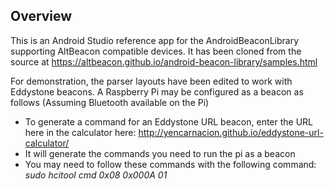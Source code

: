 ## Overview

This is an Android Studio reference app for the AndroidBeaconLibrary supporting AltBeacon compatible devices.
It has been cloned from the source at <https://altbeacon.github.io/android-beacon-library/samples.html>

For demonstration, the parser layouts have been edited to work with Eddystone beacons.
A Raspberry Pi may be configured as a beacon as follows (Assuming Bluetooth available on the Pi)
- To generate a command for an Eddystone URL beacon, enter the URL here in the calculator here: <http://yencarnacion.github.io/eddystone-url-calculator/>
- It will generate the commands you need to run the pi as a beacon
- You may need to follow these commands with the following command: *sudo hcitool cmd 0x08 0x000A 01*
